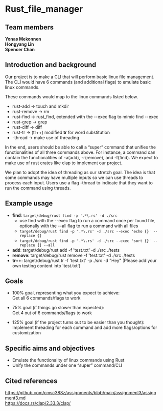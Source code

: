 # Rust_file_manager

## Team members
<strong>Yonas Mekonnen</strong><br/><strong>Hongyang Lin</strong><br/><strong>Spencer Chan</strong>

## Introduction and background
Our project is to make a CLI that will perform basic linux file management. The CLI would have 6 commands (and additional flags) to emulate basic linux commands.

These commands would map to the linux commands listed below.
- rust-add -> touch and mkdir
- rust-remove  -> rm
- rust-find -> rust_find, extended with the --exec flag to mimic find --exec
- rust-grep -> grep
- rust-diff -> diff
- rust-tr -> (tr++) modified <strong>tr</strong> for word substitution
- -thread -> make use of threading

In the end, users should be able to call a “super” command that unifies the functionalities of all three commands above. For instance, a command can contain the functionalities of -a(add), -r(remove), and -f(find). We expect to make use of rust crates like clap to implement our project.

We plan to adopt the idea of threading as our stretch goal. The idea is that some commands may have multiple inputs so we can use threads to process each input. Users use a flag -thread to indicate that they want to run the command using threads.

## Example usage
- <strong>find</strong>: `target/debug/rust find -p '.*\.rs' -d ./src`
    - use find with the --exec flag to run a command once per found file, optionally with the --all flag to run a command with all files
    - `target/debug/rust find -p '.*\.rs' -d ./src --exec 'echo {}' --replace {}`
    - `target/debug/rust find -p '.*\.rs' -d ./src --exec 'sort {}' --replace {} --all`
- <strong>add</strong>: target/debug/rust add -f 'test.txt' -d ./src ./tests
- <strong>remove</strong>: target/debug/rust remove -f 'test.txt' -d ./src ./tests
- <strong>tr++</strong>: target/debug/rust tr -f 'test.txt' -p ./src -d "Hey" (Please add your own testing content into 'test.txt')

## Goals
- 100% goal, representing what you expect to achieve:<br/>
Get all 6 commands/flags to work

- 75% goal (if things go slower than expected):<br/>
Get 4 out of 6 commands/flags to work

- 125% goal (if the project turns out to be easier than you thought):<br/>
Implement threading for each command and add more flags/options for customization

## Specific aims and objectives
- Emulate the functionality of linux commands using Rust
- Unify the commands under one “super” command/CLI

## Cited references
https://github.com/cmsc388z/assignments/blob/main/assignment3/assignment3.md<br/> 
https://docs.rs/clap/2.33.3/clap/
